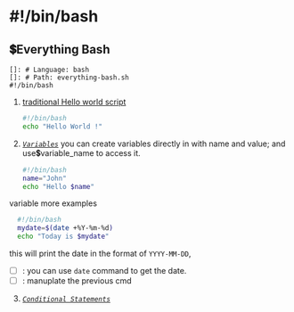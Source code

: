 # #!/bin/bash

## 💲Everything Bash

    []: # Language: bash
    []: # Path: everything-bash.sh
    #!/bin/bash

1. [traditional Hello world script](./helloWorld.sh)

    ```bash
    #!/bin/bash
    echo "Hello World !"
    ```

2. *[`Variables`](./variable.sh)*
you can create variables directly in with name and value;
and use💲variable_name to access it.

    ```bash
    #!/bin/bash
    name="John"
    echo "Hello $name"
    ```

variable more examples

  ```bash
    #!/bin/bash
    mydate=$(date +%Y-%m-%d)
    echo "Today is $mydate"    
 ```

this will print the date in the format of `YYYY-MM-DD`,

- [ ] : you can use `date` command to get the date.
- [ ] : manuplate the previous cmd

3. *[`Conditional Statements`](./conditional.sh)*